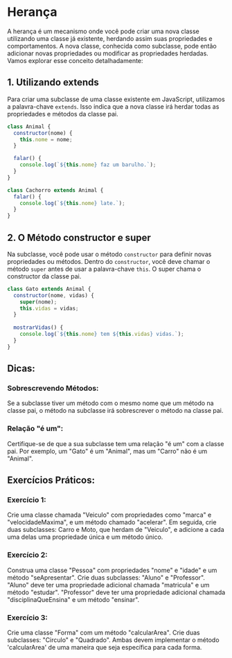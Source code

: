 # Herança

A herança é um mecanismo onde você pode criar uma nova classe utilizando uma classe já existente, herdando assim suas propriedades e comportamentos. A nova classe, conhecida como subclasse, pode então adicionar novas propriedades ou modificar as propriedades herdadas. Vamos explorar esse conceito detalhadamente:

## 1. Utilizando extends
Para criar uma subclasse de uma classe existente em JavaScript, utilizamos a palavra-chave `extends`. Isso indica que a nova classe irá herdar todas as propriedades e métodos da classe pai.

```javascript
class Animal {
  constructor(nome) {
    this.nome = nome;
  }

  falar() {
    console.log(`${this.nome} faz um barulho.`);
  }
}

class Cachorro extends Animal {
  falar() {
    console.log(`${this.nome} late.`);
  }
}
```

## 2. O Método constructor e super

Na subclasse, você pode usar o método `constructor` para definir novas propriedades ou métodos. Dentro do `constructor`, você deve chamar o método `super` antes de usar a palavra-chave `this`. O super chama o constructor da classe pai.

```javascript
class Gato extends Animal {
  constructor(nome, vidas) {
    super(nome);
    this.vidas = vidas;
  }
  
  mostrarVidas() {
    console.log(`${this.nome} tem ${this.vidas} vidas.`);
  }
}
```

## Dicas:

### Sobrescrevendo Métodos:
Se a subclasse tiver um método com o mesmo nome que um método na classe pai, o método na subclasse irá sobrescrever o método na classe pai.

### Relação "é um":
Certifique-se de que a sua subclasse tem uma relação "é um" com a classe pai. Por exemplo, um "Gato" é um "Animal", mas um "Carro" não é um "Animal".

## Exercícios Práticos:

### Exercício 1:
Crie uma classe chamada "Veiculo" com propriedades como "marca" e "velocidadeMaxima", e um método chamado "acelerar". Em seguida, crie duas subclasses: Carro e Moto, que herdam de "Veiculo", e adicione a cada uma delas uma propriedade única e um método único.

### Exercício 2: 
Construa uma classe "Pessoa" com propriedades "nome" e "idade" e um método "seApresentar". Crie duas subclasses: "Aluno" e "Professor". "Aluno" deve ter uma propriedade adicional chamada "matricula" e um método "estudar". "Professor" deve ter uma propriedade adicional chamada "disciplinaQueEnsina" e um método "ensinar".

### Exercício 3:
Crie uma classe "Forma" com um método "calcularArea". Crie duas subclasses: "Circulo" e "Quadrado". Ambas devem implementar o método 'calcularArea' de uma maneira que seja específica para cada forma.